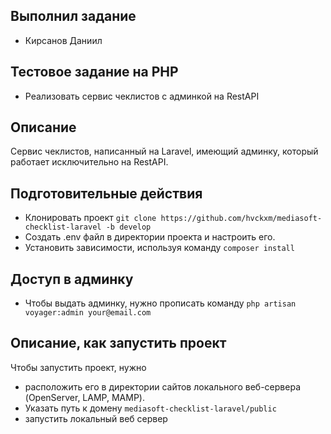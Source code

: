 ## Выполнил задание
- Кирсанов Даниил
## Тестовое задание на PHP
- Реализовать сервис чеклистов с админкой на RestAPI
## Описание
Сервис чеклистов, написанный на Laravel, имеющий админку, 
который работает исключительно на RestAPI.
## Подготовительные действия
- Клонировать проект `git clone https://github.com/hvckxm/mediasoft-checklist-laravel -b develop`
- Создать .env файл в директории проекта и настроить его.
- Установить зависимости, используя команду `composer install`
## Доступ в админку
- Чтобы выдать админку, нужно прописать команду `php artisan voyager:admin your@email.com`
## Описание, как запустить проект
Чтобы запустить проект, нужно 
- расположить его в директории 
сайтов локального веб-сервера (OpenServer, LAMP, MAMP). 
- Указать путь к домену `mediasoft-checklist-laravel/public`
- запустить локальный веб сервер
